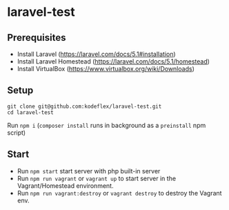 # laravel-test

## Prerequisites

- Install Laravel (https://laravel.com/docs/5.1#installation)
- Install Laravel Homestead (https://laravel.com/docs/5.1/homestead)
- Install VirtualBox (https://www.virtualbox.org/wiki/Downloads)

## Setup

```
git clone git@github.com:kodeflex/laravel-test.git
cd laravel-test
```

Run `npm i` (`composer install` runs in background as a `preinstall` npm script)

## Start

- Run `npm start` start server with php built-in server
- Run `npm run vagrant` or `vagrant up` to start server in the Vagrant/Homestead environment.
- Run `npm run vagrant:destroy` or `vagrant destroy` to destroy the Vagrant env.